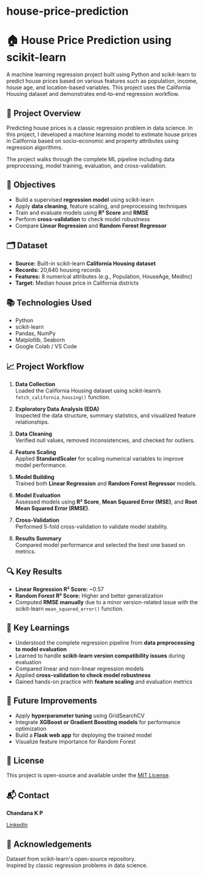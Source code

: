 # house-price-prediction
# 🏠 House Price Prediction using scikit-learn

A machine learning regression project built using Python and scikit-learn to predict house prices based on various features such as population, income, house age, and location-based variables. This project uses the California Housing dataset and demonstrates end-to-end regression workflow.


## 📌 Project Overview

Predicting house prices is a classic regression problem in data science. In this project, I developed a machine learning model to estimate house prices in California based on socio-economic and property attributes using regression algorithms.

The project walks through the complete ML pipeline including data preprocessing, model training, evaluation, and cross-validation.


## 🎯 Objectives

- Build a supervised **regression model** using scikit-learn
- Apply **data cleaning**, feature scaling, and preprocessing techniques
- Train and evaluate models using **R² Score** and **RMSE**
- Perform **cross-validation** to check model robustness
- Compare **Linear Regression** and **Random Forest Regressor**


## 🗂️ Dataset

- **Source:** Built-in scikit-learn **California Housing dataset**
- **Records:** 20,640 housing records
- **Features:** 8 numerical attributes (e.g., Population, HouseAge, MedInc)
- **Target:** Median house price in California districts


## 📚 Technologies Used

- Python  
- scikit-learn  
- Pandas, NumPy  
- Matplotlib, Seaborn  
- Google Colab / VS Code  


## 📈 Project Workflow

1. **Data Collection**  
   Loaded the California Housing dataset using scikit-learn’s `fetch_california_housing()` function.

2. **Exploratory Data Analysis (EDA)**  
   Inspected the data structure, summary statistics, and visualized feature relationships.

3. **Data Cleaning**  
   Verified null values, removed inconsistencies, and checked for outliers.

4. **Feature Scaling**  
   Applied **StandardScaler** for scaling numerical variables to improve model performance.

5. **Model Building**  
   Trained both **Linear Regression** and **Random Forest Regressor** models.

6. **Model Evaluation**  
   Assessed models using **R² Score**, **Mean Squared Error (MSE)**, and **Root Mean Squared Error (RMSE)**.

7. **Cross-Validation**  
   Performed 5-fold cross-validation to validate model stability.

8. **Results Summary**  
   Compared model performance and selected the best one based on metrics.


## 🔍 Key Results

- **Linear Regression R² Score:** ~0.57  
- **Random Forest R² Score:** Higher and better generalization  
- Computed **RMSE manually** due to a minor version-related issue with the scikit-learn `mean_squared_error()` function.


## 📝 Key Learnings

- Understood the complete regression pipeline from **data preprocessing to model evaluation**
- Learned to handle **scikit-learn version compatibility issues** during evaluation
- Compared linear and non-linear regression models
- Applied **cross-validation to check model robustness**
- Gained hands-on practice with **feature scaling** and evaluation metrics


## 📌 Future Improvements

- Apply **hyperparameter tuning** using GridSearchCV  
- Integrate **XGBoost or Gradient Boosting models** for performance optimization  
- Build a **Flask web app** for deploying the trained model  
- Visualize feature importance for Random Forest


## 📎 License

This project is open-source and available under the [MIT License](LICENSE).


## 📬 Contact

**Chandana K P**  

[LinkedIn](https://www.linkedin.com/in/chandana-puttanagappa)


## 🚀 Acknowledgements

Dataset from scikit-learn's open-source repository.  
Inspired by classic regression problems in data science.
